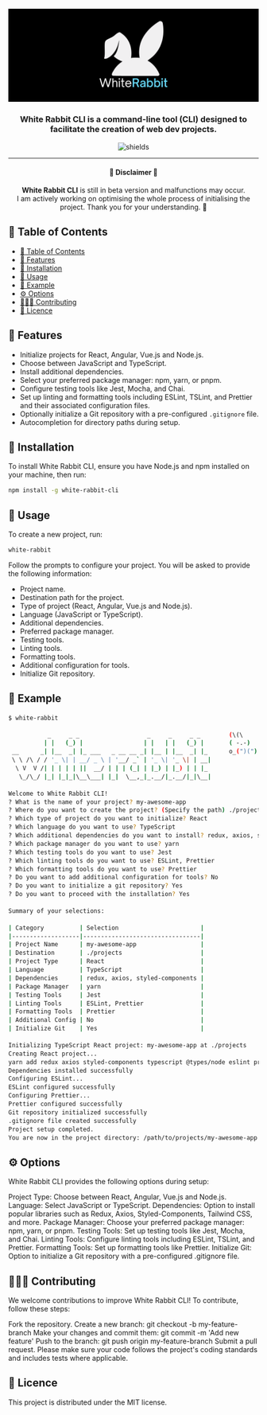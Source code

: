 ![](https://github.com/Romain-Portanguen/white_rabbit/blob/7bc4fe9e4da83071f77bf5b8587b02c454cab923/src/public/assets/WhiteRabbit_Banner.png)

<h3 align="center">
White Rabbit CLI is a command-line tool (CLI) designed to facilitate the creation of web dev projects.
</h3>

<p align="center">
<img src="https://img.shields.io/badge/-Typescript-05122A?style=plastic&amp;logo=Typescript&amp;color=2B343B" alt="shields">
</p>

<hr>

<h4 align=center>
🚨 Disclaimer 🚨
</h4>

<p align="center">
<strong>White Rabbit CLI</strong> is still in beta version and malfunctions may occur. </br>
I am actively working on optimising the whole process of initialising the project. Thank you for your understanding. 🩵
</p>

## 📑 Table of Contents

- [📑 Table of Contents](#-table-of-contents)
- [🔬 Features](#-features)
- [🚧 Installation](#-installation)
- [🔧 Usage](#-usage)
- [👀 Example](#-example)
- [⚙️ Options](#️-options)
- [👨🏻‍💻 Contributing](#-contributing)
- [📄 Licence](#-licence)

## 🔬 Features

- Initialize projects for React, Angular, Vue.js and Node.js.
- Choose between JavaScript and TypeScript.
- Install additional dependencies.
- Select your preferred package manager: npm, yarn, or pnpm.
- Configure testing tools like Jest, Mocha, and Chai.
- Set up linting and formatting tools including ESLint, TSLint, and Prettier and their associated configuration files.
- Optionally initialize a Git repository with a pre-configured `.gitignore` file.
- Autocompletion for directory paths during setup.

## 🚧 Installation

To install White Rabbit CLI, ensure you have Node.js and npm installed on your machine, then run:

```sh
npm install -g white-rabbit-cli

```

## 🔧 Usage

To create a new project, run:

```sh
white-rabbit

```

Follow the prompts to configure your project. You will be asked to provide the following information:

- Project name.
- Destination path for the project.
- Type of project (React, Angular, Vue.js and Node.js).
- Language (JavaScript or TypeScript).
- Additional dependencies.
- Preferred package manager.
- Testing tools.
- Linting tools.
- Formatting tools.
- Additional configuration for tools.
- Initialize Git repository.

## 👀 Example

```sh
$ white-rabbit

           _     _ _                   _     _     _ _        (\(\ 
          | |   (_) |                 | |   | |   (_) |       ( -.-)
 __      _| |__  _| |_ ___   _ __ __ _| |__ | |__  _| |_      o_(")(")
 \ \ /\ / / '_ \| | __/ _ \ | '__/ _` | '_ \| '_ \| | __|
  \ V  V /| | | | | ||  __/ | | | (_| | |_) | |_) | | |_
   \_/\_/ |_| |_|_|\__\___| |_|  \__,_|_.__/|_.__/|_|\__|

Welcome to White Rabbit CLI!
? What is the name of your project? my-awesome-app
? Where do you want to create the project? (Specify the path) ./projects
? Which type of project do you want to initialize? React
? Which language do you want to use? TypeScript
? Which additional dependencies do you want to install? redux, axios, styled-components
? Which package manager do you want to use? yarn
? Which testing tools do you want to use? Jest
? Which linting tools do you want to use? ESLint, Prettier
? Which formatting tools do you want to use? Prettier
? Do you want to add additional configuration for tools? No
? Do you want to initialize a git repository? Yes
? Do you want to proceed with the installation? Yes

Summary of your selections:

| Category          | Selection                       |
|-------------------|---------------------------------|
| Project Name      | my-awesome-app                  |
| Destination       | ./projects                      |
| Project Type      | React                           |
| Language          | TypeScript                      |
| Dependencies      | redux, axios, styled-components |
| Package Manager   | yarn                            |
| Testing Tools     | Jest                            |
| Linting Tools     | ESLint, Prettier                |
| Formatting Tools  | Prettier                        |
| Additional Config | No                              |
| Initialize Git    | Yes                             |

Initializing TypeScript React project: my-awesome-app at ./projects
Creating React project...
yarn add redux axios styled-components typescript @types/node eslint prettier
Dependencies installed successfully
Configuring ESLint...
ESLint configured successfully
Configuring Prettier...
Prettier configured successfully
Git repository initialized successfully
.gitignore file created successfully
Project setup completed.
You are now in the project directory: /path/to/projects/my-awesome-app

```

## ⚙️ Options

White Rabbit CLI provides the following options during setup:

Project Type: Choose between React, Angular, Vue.js and Node.js.
Language: Select JavaScript or TypeScript.
Dependencies: Option to install popular libraries such as Redux, Axios, Styled-Components, Tailwind CSS, and more.
Package Manager: Choose your preferred package manager: npm, yarn, or pnpm.
Testing Tools: Set up testing tools like Jest, Mocha, and Chai.
Linting Tools: Configure linting tools including ESLint, TSLint, and Prettier.
Formatting Tools: Set up formatting tools like Prettier.
Initialize Git: Option to initialize a Git repository with a pre-configured .gitignore file.

## 👨🏻‍💻 Contributing

We welcome contributions to improve White Rabbit CLI! To contribute, follow these steps:

Fork the repository.
Create a new branch: git checkout -b my-feature-branch
Make your changes and commit them: git commit -m 'Add new feature'
Push to the branch: git push origin my-feature-branch
Submit a pull request.
Please make sure your code follows the project's coding standards and includes tests where applicable.

## 📄 Licence

This project is distributed under the MIT license.
